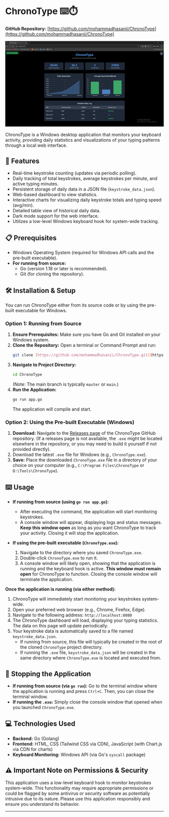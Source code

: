 # ChronoType ⌨️⏱️

**GitHub Repository:** [https://github.com/mohammadhasanii/ChronoType](https://github.com/mohammadhasanii/ChronoType)

![ChronoType Showcase](./demo.png)

ChronoType is a Windows desktop application that monitors your keyboard activity, providing daily statistics and visualizations of your typing patterns through a local web interface.

## 🚀 Features

* Real-time keystroke counting (updates via periodic polling).
* Daily tracking of total keystrokes, average keystrokes per minute, and active typing minutes.
* Persistent storage of daily data in a JSON file (`keystroke_data.json`).
* Web-based dashboard to view statistics.
* Interactive charts for visualizing daily keystroke totals and typing speed (avg/min).
* Detailed table view of historical daily data.
* Dark mode support for the web interface.
* Utilizes a low-level Windows keyboard hook for system-wide tracking.

## 📋 Prerequisites

* Windows Operating System (required for Windows API calls and the pre-built executable).
* **For running from source:**
    * Go (version 1.18 or later is recommended).
    * Git (for cloning the repository).

## 🛠️ Installation & Setup

You can run ChronoType either from its source code or by using the pre-built executable for Windows.

### Option 1: Running from Source

1.  **Ensure Prerequisites:** Make sure you have Go and Git installed on your Windows system.
2.  **Clone the Repository:** Open a terminal or Command Prompt and run:
    ```bash
    git clone [https://github.com/mohammadhasanii/ChronoType.git](https://github.com/mohammadhasanii/ChronoType.git)
    ```
3.  **Navigate to Project Directory:**
    ```bash
    cd ChronoType
    ```
    (Note: The main branch is typically `master` or `main`.)
4.  **Run the Application:**
    ```bash
    go run app.go
    ```
    The application will compile and start.

### Option 2: Using the Pre-built Executable (Windows)

1.  **Download:** Navigate to the [Releases page](https://github.com/mohammadhasanii/ChronoType/releases) of the ChronoType GitHub repository. (If a releases page is not available, the `.exe` might be located elsewhere in the repository, or you may need to build it yourself if not provided directly).
2.  Download the latest `.exe` file for Windows (e.g., `ChronoType.exe`).
3.  **Save:** Place the downloaded `ChronoType.exe` file in a directory of your choice on your computer (e.g., `C:\Program Files\ChronoType` or `D:\Tools\ChronoType`).

## ⌨️ Usage

* **If running from source (using `go run app.go`):**
    * After executing the command, the application will start monitoring keystrokes.
    * A console window will appear, displaying logs and status messages. **Keep this window open** as long as you want ChronoType to track your activity. Closing it will stop the application.

* **If using the pre-built executable (`ChronoType.exe`):**
    1.  Navigate to the directory where you saved `ChronoType.exe`.
    2.  Double-click `ChronoType.exe` to run it.
    3.  A console window will likely open, showing that the application is running and the keyboard hook is active. **This window must remain open** for ChronoType to function. Closing the console window will terminate the application.

**Once the application is running (via either method):**

1.  ChronoType will immediately start monitoring your keystrokes system-wide.
2.  Open your preferred web browser (e.g., Chrome, Firefox, Edge).
3.  Navigate to the following address: `http://localhost:8080`
4.  The ChronoType dashboard will load, displaying your typing statistics. The data on this page will update periodically.
5.  Your keystroke data is automatically saved to a file named `keystroke_data.json`.
    * If running from source, this file will typically be created in the root of the cloned `ChronoType` project directory.
    * If running the `.exe` file, `keystroke_data.json` will be created in the same directory where `ChronoType.exe` is located and executed from.

## 🛑 Stopping the Application

* **If running from source (via `go run`):** Go to the terminal window where the application is running and press `Ctrl+C`. Then, you can close the terminal window.
* **If running the `.exe`:** Simply close the console window that opened when you launched `ChronoType.exe`.

## 💻 Technologies Used

* **Backend:** Go (Golang)
* **Frontend:** HTML, CSS (Tailwind CSS via CDN), JavaScript (with Chart.js via CDN for charts)
* **Keyboard Monitoring:** Windows API (via Go's `syscall` package)

## ⚠️ Important Note on Permissions & Security

This application uses a low-level keyboard hook to monitor keystrokes system-wide. This functionality may require appropriate permissions or could be flagged by some antivirus or security software as potentially intrusive due to its nature. Please use this application responsibly and ensure you understand its behavior.

---